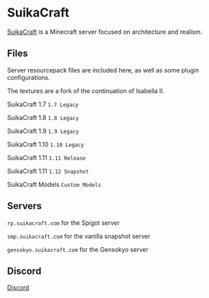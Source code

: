 # SuikaCraft

[SuikaCraft](http://suikacraft.com) is a Minecraft server focused on architecture and realism.

## Files

Server resourcepack files are included here, as well as some plugin configurations.

The textures are a fork of the continuation of Isabella II.

SuikaCraft 1.7 `1.7 Legacy`

SuikaCraft 1.8 `1.8 Legacy`

SuikaCraft 1.9 `1.9 Legacy`

SuikaCraft 1.10 `1.10 Legacy`

SuikaCraft 1.11 `1.11 Release`

SuikaCraft 1.11 `1.12 Snapshot`

SuikaCraft Models `Custom Models`

## Servers

`rp.suikacraft.com` for the Spigot server

`smp.suikacraft.com` for the vanilla snapshot server

`gensokyo.suikacraft.com` for the Gensokyo server

## Discord

[Discord](https://discord.gg/0zdNEkQle7Qg9C1H)
